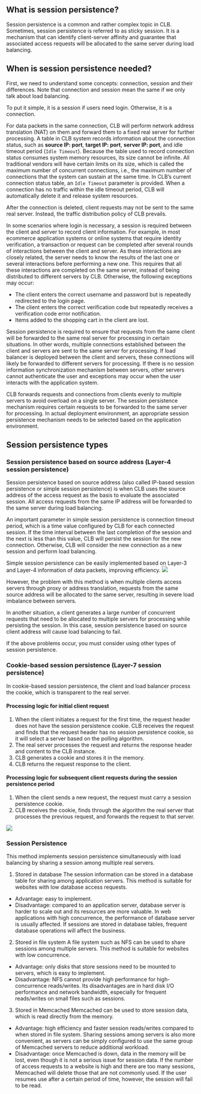 ## What is session persistence?
Session persistence is a common and rather complex topic in CLB. Sometimes, session persistence is referred to as sticky session. It is a mechanism that can identify client-server affinity and guarantee that associated access requests will be allocated to the same server during load balancing.


## When is session persistence needed?
First, we need to understand some concepts: connection, session and their differences. Note that connection and session mean the same if we only talk about load balancing.

To put it simple, it is a session if users need login. Otherwise, it is a connection.

For data packets in the same connection, CLB will perform network address translation (NAT) on them and forward them to a fixed real server for further processing. A table in CLB system records information about the connection status, such as **source IP: port**, **target IP: port**, **server IP: port**, and idle timeout period (`Idle Timeout`). Because the table used to record connection status consumes system memory resources, its size cannot be infinite. All traditional vendors will have certain limits on its size, which is called the maximum number of concurrent connections, i.e., the maximum number of connections that the system can sustain at the same time. In CLB’s current connection status table, an `Idle Timeout` parameter is provided. When a connection has no traffic within the idle timeout period, CLB will automatically delete it and release system resources.

After the connection is deleted, client requests may not be sent to the same real server. Instead, the traffic distribution policy of CLB prevails.

In some scenarios where login is necessary, a session is required between the client and server to record client information.
For example, in most ecommerce application systems or online systems that require identity verification, a transaction or request can be completed after several rounds of interactions between the client and server. As these interactions are closely related, the server needs to know the results of the last one or several interactions before performing a new one. This requires that all these interactions are completed on the same server, instead of being distributed to different servers by CLB. Otherwise, the following exceptions may occur:
- The client enters the correct username and password but is repeatedly redirected to the login page.
- The client enters the correct verification code but repeatedly receives a verification code error notification.
- Items added to the shopping cart in the client are lost.

Session persistence is required to ensure that requests from the same client will be forwarded to the same real server for processing in certain situations. In other words, multiple connections established between the client and servers are sent to the same server for processing. If load balancer is deployed between the client and servers, these connections will likely be forwarded to different servers for processing. If there is no session information synchronization mechanism between servers, other servers cannot authenticate the user and exceptions may occur when the user interacts with the application system.

CLB forwards requests and connections from clients evenly to multiple servers to avoid overload on a single server. The session persistence mechanism requires certain requests to be forwarded to the same server for processing. In actual deployment environment, an appropriate session persistence mechanism needs to be selected based on the application environment.

## Session persistence types
### Session persistence based on source address (Layer-4 session persistence)
Session persistence based on source address (also called IP-based session persistence or simple session persistence) is when CLB uses the source address of the access request as the basis to evaluate the associated session. All access requests from the same IP address will be forwarded to the same server during load balancing.

An important parameter in simple session persistence is connection timeout period, which is a time value configured by CLB for each connected session. If the time interval between the last completion of the session and the next is less than this value, CLB will persist the session for the new connection. Otherwise, CLB will consider the new connection as a new session and perform load balancing.

Simple session persistence can be easily implemented based on Layer-3 and Layer-4 information of data packets, improving efficiency.
![](http://mc.qcloudimg.com/static/img/946088003aa5a23d21b12de69cc23ad3/image.png)

However, the problem with this method is when multiple clients access servers through proxy or address translation, requests from the same source address will be allocated to the same server, resulting in severe load imbalance between servers.

In another situation, a client generates a large number of concurrent requests that need to be allocated to multiple servers for processing while persisting the session. In this case, session persistence based on source client address will cause load balancing to fail.

If the above problems occur, you must consider using other types of session persistence.

### Cookie-based session persistence (Layer-7 session persistence)
In cookie-based session persistence, the client and load balancer process the cookie, which is transparent to the real server.
#### Processing logic for initial client request
1. When the client initiates a request for the first time, the request header does not have the session persistence cookie. CLB receives the request and finds that the request header has no session persistence cookie, so it will select a server based on the polling algorithm.
2. The real server processes the request and returns the response header and content to the CLB instance.
3. CLB generates a cookie and stores it in the memory.
4. CLB returns the request response to the client.

#### Processing logic for subsequent client requests during the session persistence period
1. When the client sends a new request, the request must carry a session persistence cookie.
2. CLB receives the cookie, finds through the algorithm the real server that processes the previous request, and forwards the request to that server.

![](https://main.qcloudimg.com/raw/b0dd9f7c679a63342cf176672adee688.png)

### Session Persistence
This method implements session persistence simultaneously with load balancing by sharing a session among multiple real servers.
1. Stored in database
The session information can be stored in a database table for sharing among application servers. This method is suitable for websites with low database access requests.
 - Advantage: easy to implement.
 - Disadvantage: compared to an application server, database server is harder to scale out and its resources are more valuable. In web applications with high concurrence, the performance of database server is usually affected. If sessions are stored in database tables, frequent database operations will affect the business.
2. Stored in file system
A file system such as NFS can be used to share sessions among multiple servers. This method is suitable for websites with low concurrence.
 - Advantage: only disks that store sessions need to be mounted to servers, which is easy to implement.
 - Disadvantage: NFS cannot provide high performance for high-concurrence reads/writes. Its disadvantages are in hard disk I/O performance and network bandwidth, especially for frequent reads/writes on small files such as sessions.
3. Stored in Memcached
Memcached can be used to store session data, which is read directly from the memory.
 - Advantage: high efficiency and faster session reads/writes compared to when stored in file system. Sharing sessions among servers is also more convenient, as servers can be simply configured to use the same group of Memcached servers to reduce additional workload.
 - Disadvantage: once Memcached is down, data in the memory will be lost, even though it is not a serious issue for session data. If the number of access requests to a website is high and there are too many sessions, Memcached will delete those that are not commonly used. If the user resumes use after a certain period of time, however, the session will fail to be read.
